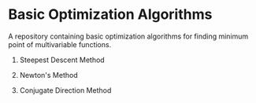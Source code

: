 # Basic Optimization Algorithms

A repository containing basic optimization algorithms for finding minimum point of multivariable functions.

1. Steepest Descent Method

2. Newton's Method

3. Conjugate Direction Method

